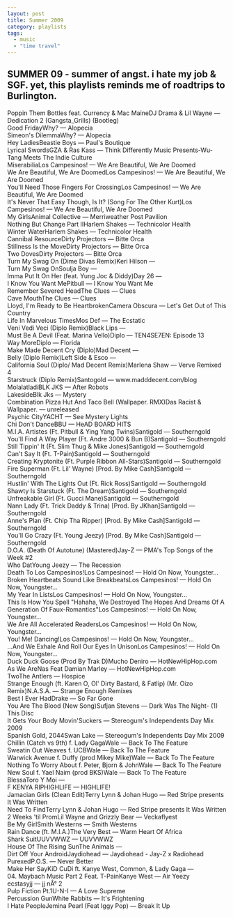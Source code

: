 ```yaml
---
layout: post
title: Summer 2009
category: playlists
tags: 
  - music
  - "time travel"
---
```

<div class="playlist"><h2>SUMMER 09 - summer of angst. i hate my job &amp; SGF. yet, this playlists reminds me of roadtrips to Burlington.</h2> <div class="playlist-track"><span class="track-name">Poppin Them Bottles feat. Currency &amp; Mac Maine</span><span class="track-artist">DJ Drama &amp; Lil Wayne</span><span class="track-album"> — Dedication 2 (Gangsta_Grills) (Bootleg)</span></div><div class="playlist-track"><span class="track-name">Good Friday</span><span class="track-artist">Why?</span><span class="track-album"> — Alopecia</span></div><div class="playlist-track"><span class="track-name">Simeon's Dilemma</span><span class="track-artist">Why?</span><span class="track-album"> — Alopecia</span></div><div class="playlist-track"><span class="track-name">Hey Ladies</span><span class="track-artist">Beastie Boys</span><span class="track-album"> — Paul's Boutique</span></div><div class="playlist-track"><span class="track-name">Lyrical Swords</span><span class="track-artist">GZA &amp; Ras Kass</span><span class="track-album"> — Think Differently Music Presents-Wu-Tang Meets The Indie Culture</span></div><div class="playlist-track"><span class="track-name">Miserabilia</span><span class="track-artist">Los Campesinos!</span><span class="track-album"> — We Are Beautiful, We Are Doomed</span></div><div class="playlist-track"><span class="track-name">We Are Beautiful, We Are Doomed</span><span class="track-artist">Los Campesinos!</span><span class="track-album"> — We Are Beautiful, We Are Doomed</span></div><div class="playlist-track"><span class="track-name">You'll Need Those Fingers For Crossing</span><span class="track-artist">Los Campesinos!</span><span class="track-album"> — We Are Beautiful, We Are Doomed</span></div><div class="playlist-track"><span class="track-name">It's Never That Easy Though, Is It? (Song For The Other Kurt)</span><span class="track-artist">Los Campesinos!</span><span class="track-album"> — We Are Beautiful, We Are Doomed</span></div><div class="playlist-track"><span class="track-name">My Girls</span><span class="track-artist">Animal Collective</span><span class="track-album"> — Merriweather Post Pavilion</span></div><div class="playlist-track"><span class="track-name">Nothing But Change Part II</span><span class="track-artist">Harlem Shakes</span><span class="track-album"> — Technicolor Health</span></div><div class="playlist-track"><span class="track-name">Winter Water</span><span class="track-artist">Harlem Shakes</span><span class="track-album"> — Technicolor Health</span></div><div class="playlist-track"><span class="track-name">Cannibal Resource</span><span class="track-artist">Dirty Projectors</span><span class="track-album"> — Bitte Orca</span></div><div class="playlist-track"><span class="track-name">Stillness Is the Move</span><span class="track-artist">Dirty Projectors</span><span class="track-album"> — Bitte Orca</span></div><div class="playlist-track"><span class="track-name">Two Doves</span><span class="track-artist">Dirty Projectors</span><span class="track-album"> — Bitte Orca</span></div><div class="playlist-track"><span class="track-name">Turn My Swag On (Dime Divas Remix)</span><span class="track-artist">Keri Hilson</span><span class="track-album"> — </span></div><div class="playlist-track"><span class="track-name">Turn My Swag On</span><span class="track-artist">Soulja Boy</span><span class="track-album"> — </span></div><div class="playlist-track"><span class="track-name">Imma Put It On Her (feat. Yung Joc &amp; Diddy)</span><span class="track-artist">Day 26</span><span class="track-album"> — </span></div><div class="playlist-track"><span class="track-name">I Know You Want Me</span><span class="track-artist">Pitbull</span><span class="track-album"> — I Know You Want Me</span></div><div class="playlist-track"><span class="track-name">Remember Severed Head</span><span class="track-artist">The Clues</span><span class="track-album"> — Clues</span></div><div class="playlist-track"><span class="track-name">Cave Mouth</span><span class="track-artist">The Clues</span><span class="track-album"> — Clues</span></div><div class="playlist-track"><span class="track-name">Lloyd, I'm Ready to Be Heartbroken</span><span class="track-artist">Camera Obscura</span><span class="track-album"> — Let's Get Out of This Country</span></div><div class="playlist-track"><span class="track-name">Life In Marvelous Times</span><span class="track-artist">Mos Def</span><span class="track-album"> — The Ecstatic</span></div><div class="playlist-track"><span class="track-name">Veni Vedi Veci (Diplo Remix)</span><span class="track-artist">Black Lips</span><span class="track-album"> — </span></div><div class="playlist-track"><span class="track-name">Must Be A Devil (Feat. Marina Vello)</span><span class="track-artist">Diplo</span><span class="track-album"> — TEN4SE7EN: Episode 13</span></div><div class="playlist-track"><span class="track-name">Way More</span><span class="track-artist">Diplo</span><span class="track-album"> — Florida</span></div><div class="playlist-track"><span class="track-name">Make Made Decent Cry (Diplo)</span><span class="track-artist">Mad Decent</span><span class="track-album"> — </span></div><div class="playlist-track"><span class="track-name">Belly  (Diplo Remix)</span><span class="track-artist">Left Side &amp; Esco</span><span class="track-album"> — </span></div><div class="playlist-track"><span class="track-name">California Soul (Diplo/ Mad Decent Remix)</span><span class="track-artist">Marlena Shaw</span><span class="track-album"> — Verve Remixed 4</span></div><div class="playlist-track"><span class="track-name">Starstruck (Diplo Remix)</span><span class="track-artist">Santogold</span><span class="track-album"> — www.madddecent.com/blog</span></div><div class="playlist-track"><span class="track-name">Molalatladi</span><span class="track-artist">BLK JKS</span><span class="track-album"> — After Robots</span></div><div class="playlist-track"><span class="track-name">Lakeside</span><span class="track-artist">Blk Jks</span><span class="track-album"> — Mystery</span></div><div class="playlist-track"><span class="track-name">Combination Pizza Hut And Taco Bell (Wallpaper. RMX)</span><span class="track-artist">Das Racist &amp; Wallpaper.</span><span class="track-album"> — unreleased</span></div><div class="playlist-track"><span class="track-name">Psychic City</span><span class="track-artist">YACHT</span><span class="track-album"> — See Mystery Lights</span></div><div class="playlist-track"><span class="track-name">Chi Don't Dance</span><span class="track-artist">BBU</span><span class="track-album"> — HeAD BOARD HITS</span></div><div class="playlist-track"><span class="track-name">M.I.A. Artistes (Ft. Pitbull &amp; Ying Yang Twins)</span><span class="track-artist">Santigold</span><span class="track-album"> — Southerngold</span></div><div class="playlist-track"><span class="track-name">You'll Find A Way Player (Ft. Andre 3000 &amp; Bun B)</span><span class="track-artist">Santigold</span><span class="track-album"> — Southerngold</span></div><div class="playlist-track"><span class="track-name">Still Tippin' It (Ft. Slim Thug &amp; Mike Jones)</span><span class="track-artist">Santigold</span><span class="track-album"> — Southerngold</span></div><div class="playlist-track"><span class="track-name">Can't Say It (Ft. T-Pain)</span><span class="track-artist">Santigold</span><span class="track-album"> — Southerngold</span></div><div class="playlist-track"><span class="track-name">Creating Kryptonite (Ft. Purple Ribbon All-Stars)</span><span class="track-artist">Santigold</span><span class="track-album"> — Southerngold</span></div><div class="playlist-track"><span class="track-name">Fire Superman (Ft. Lil' Wayne) [Prod. By Mike Cash]</span><span class="track-artist">Santigold</span><span class="track-album"> — Southerngold</span></div><div class="playlist-track"><span class="track-name">Hustlin' With The Lights Out (Ft. Rick Ross)</span><span class="track-artist">Santigold</span><span class="track-album"> — Southerngold</span></div><div class="playlist-track"><span class="track-name">Shawty Is Starstuck (Ft. The Dream)</span><span class="track-artist">Santigold</span><span class="track-album"> — Southerngold</span></div><div class="playlist-track"><span class="track-name">Unfreakable Girl (Ft. Gucci Mane)</span><span class="track-artist">Santigold</span><span class="track-album"> — Southerngold</span></div><div class="playlist-track"><span class="track-name">Nann Lady (Ft. Trick Daddy &amp; Trina) [Prod. By JKhan]</span><span class="track-artist">Santigold</span><span class="track-album"> — Southerngold</span></div><div class="playlist-track"><span class="track-name">Anne's Plan (Ft. Chip Tha Ripper) [Prod. By Mike Cash]</span><span class="track-artist">Santigold</span><span class="track-album"> — Southerngold</span></div><div class="playlist-track"><span class="track-name">You'll Go Crazy (Ft. Young Jeezy) [Prod. By Mike Cash]</span><span class="track-artist">Santigold</span><span class="track-album"> — Southerngold</span></div><div class="playlist-track"><span class="track-name">D.O.A. (Death Of Autotune) (Mastered)</span><span class="track-artist">Jay-Z</span><span class="track-album"> — PMA's Top Songs of the Week #2</span></div><div class="playlist-track"><span class="track-name">Who Dat</span><span class="track-artist">Young Jeezy</span><span class="track-album"> — The Recession</span></div><div class="playlist-track"><span class="track-name">Death To Los Campesinos!</span><span class="track-artist">Los Campesinos!</span><span class="track-album"> — Hold On Now, Youngster...</span></div><div class="playlist-track"><span class="track-name">Broken Heartbeats Sound Like Breakbeats</span><span class="track-artist">Los Campesinos!</span><span class="track-album"> — Hold On Now, Youngster...</span></div><div class="playlist-track"><span class="track-name">My Year In Lists</span><span class="track-artist">Los Campesinos!</span><span class="track-album"> — Hold On Now, Youngster...</span></div><div class="playlist-track"><span class="track-name">This Is How You Spell "Hahaha, We Destroyed The Hopes And Dreams Of A Generation Of Faux-Romantics"</span><span class="track-artist">Los Campesinos!</span><span class="track-album"> — Hold On Now, Youngster...</span></div><div class="playlist-track"><span class="track-name">We Are All Accelerated Readers</span><span class="track-artist">Los Campesinos!</span><span class="track-album"> — Hold On Now, Youngster...</span></div><div class="playlist-track"><span class="track-name">You! Me! Dancing!</span><span class="track-artist">Los Campesinos!</span><span class="track-album"> — Hold On Now, Youngster...</span></div><div class="playlist-track"><span class="track-name">...And We Exhale And Roll Our Eyes In Unison</span><span class="track-artist">Los Campesinos!</span><span class="track-album"> — Hold On Now, Youngster...</span></div><div class="playlist-track"><span class="track-name">Duck Duck Goose (Prod By Trak D)</span><span class="track-artist">Mucho Deniro</span><span class="track-album"> — HotNewHipHop.com</span></div><div class="playlist-track"><span class="track-name">As We Are</span><span class="track-artist">Nas Feat Damian Marley</span><span class="track-album"> — HotNewHipHop.com</span></div><div class="playlist-track"><span class="track-name">Two</span><span class="track-artist">The Antlers</span><span class="track-album"> — Hospice</span></div><div class="playlist-track"><span class="track-name">Strange Enough (ft. Karen O, Ol' Dirty Bastard, &amp; Fatlip) (Mr. Oizo Remix)</span><span class="track-artist">N.A.S.A.</span><span class="track-album"> — Strange Enough Remixes</span></div><div class="playlist-track"><span class="track-name">Best I Ever Had</span><span class="track-artist">Drake</span><span class="track-album"> — So Far Gone</span></div><div class="playlist-track"><span class="track-name">You Are The Blood (New Song)</span><span class="track-artist">Sufjan Stevens</span><span class="track-album"> — Dark Was The Night- (1) This Disc</span></div><div class="playlist-track"><span class="track-name">It Gets Your Body Movin'</span><span class="track-artist">Suckers</span><span class="track-album"> — Stereogum's Independents Day Mix 2009</span></div><div class="playlist-track"><span class="track-name">Spanish Gold, 2044</span><span class="track-artist">Swan Lake</span><span class="track-album"> — Stereogum's Independents Day Mix 2009</span></div><div class="playlist-track"><span class="track-name">Chillin (Catch vs 9th) f. Lady Gaga</span><span class="track-artist">Wale</span><span class="track-album"> — Back To The Feature</span></div><div class="playlist-track"><span class="track-name">Sweatin Out Weaves f. UCB</span><span class="track-artist">Wale</span><span class="track-album"> — Back To The Feature</span></div><div class="playlist-track"><span class="track-name">Warwick Avenue f. Duffy (prod Mikey Mike)</span><span class="track-artist">Wale</span><span class="track-album"> — Back To The Feature</span></div><div class="playlist-track"><span class="track-name">Nothing To Worry About f. Peter, Bjorn &amp; John</span><span class="track-artist">Wale</span><span class="track-album"> — Back To The Feature</span></div><div class="playlist-track"><span class="track-name">New Soul f. Yael Naim (prod BKS)</span><span class="track-artist">Wale</span><span class="track-album"> — Back To The Feature</span></div><div class="playlist-track"><span class="track-name">Blessa</span><span class="track-artist">Toro Y Moi</span><span class="track-album"> — </span></div><div class="playlist-track"><span class="track-name">F KENYA RIP</span><span class="track-artist">HIGHLIFE</span><span class="track-album"> — HIGHLIFE!</span></div><div class="playlist-track"><span class="track-name">Jamacian Girls (Clean Edit)</span><span class="track-artist">Terry Lynn &amp; Johan Hugo</span><span class="track-album"> — Red Stripe presents It Was Written</span></div><div class="playlist-track"><span class="track-name">Need To Find</span><span class="track-artist">Terry Lynn &amp; Johan Hugo</span><span class="track-album"> — Red Stripe presents It Was Written</span></div><div class="playlist-track"><span class="track-name">2 Weeks 'til Prom</span><span class="track-artist">Lil Wayne and Grizzly Bear</span><span class="track-album"> — Veckaflyest</span></div><div class="playlist-track"><span class="track-name">Be My Girl</span><span class="track-artist">Smith Westerns</span><span class="track-album"> — Smith Westerns</span></div><div class="playlist-track"><span class="track-name">Rain Dance (ft. M.I.A.)</span><span class="track-artist">The Very Best</span><span class="track-album"> — Warm Heart Of Africa</span></div><div class="playlist-track"><span class="track-name">Shark Suit</span><span class="track-artist">UUVVWWZ</span><span class="track-album"> — UUVVWWZ</span></div><div class="playlist-track"><span class="track-name">House Of The Rising Sun</span><span class="track-artist">The Animals</span><span class="track-album"> — </span></div><div class="playlist-track"><span class="track-name">Dirt Off Your Android</span><span class="track-artist">Jaydiohead</span><span class="track-album"> — Jaydiohead - Jay-Z x Radiohead</span></div><div class="playlist-track"><span class="track-name">Purexed</span><span class="track-artist">P.O.S.</span><span class="track-album"> — Never Better</span></div><div class="playlist-track"><span class="track-name">Make Her Say</span><span class="track-artist">KiD CuDi ft. Kanye West, Common, &amp; Lady Gaga</span><span class="track-album"> — </span></div><div class="playlist-track"><span class="track-name">04. Maybach Music Part 2 Feat. T-Pain</span><span class="track-artist">Kanye West</span><span class="track-album"> — Air Yeezy</span></div><div class="playlist-track"><span class="track-name">ecstasy</span><span class="track-artist">jj</span><span class="track-album"> — jj nÂ° 2</span></div><div class="playlist-track"><span class="track-name">Pulp Fiction Pt.1</span><span class="track-artist">U-N-I</span><span class="track-album"> — A Love Supreme</span></div><div class="playlist-track"><span class="track-name">Percussion Gun</span><span class="track-artist">White Rabbits</span><span class="track-album"> — It's Frightening</span></div><div class="playlist-track"><span class="track-name">I Hate People</span><span class="track-artist">Jemina Pearl (Feat Iggy Pop)</span><span class="track-album"> — Break It Up</span></div></div>